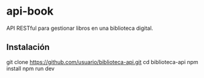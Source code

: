# api-book
API RESTful para gestionar libros en una biblioteca digital.

## Instalación
git clone https://github.com/usuario/biblioteca-api.git
cd biblioteca-api
npm install
npm run dev